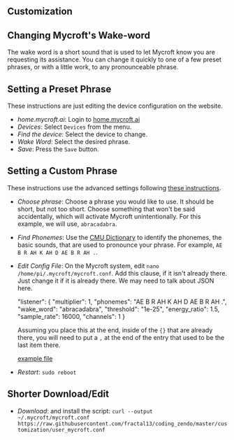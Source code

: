 Customization
-------------

Changing Mycroft's Wake-word
----------------------------

The wake word is a short sound that is used to let Mycroft know you are requesting
its assistance.  You can change it quickly to one of a few preset phrases, or
with a little work, to any pronounceable phrase.

## Setting a Preset Phrase

These instructions are just editing the device configuration on the website.

- *home.mycroft.ai*: Login to [home.mycroft.ai](http://home.mycroft.ai/)
- *Devices*: Select `Devices` from the menu.
- *Find the device*: Select the device to change.
- *Wake Word*: Select the desired phrase.
- *Save*: Press the `Save` button.


## Setting a Custom Phrase

These instructions use the advanced settings following [these instructions](https://mycroft.ai/documentation/home-mycroft-ai-pairing/#changing-your-wake-word).

- *Choose phrase*: Choose a phrase you would like to use.  It should be short, but not too short.
  Choose something that won't be said accidentally, which will activate Mycroft unintentionally.
  For this example, we will use, `abracadabra`.
- *Find Phonemes*: Use the [CMU Dictionary](http://www.speech.cs.cmu.edu/cgi-bin/cmudict) to 
  identify the phonemes, the basic sounds, that are used to pronounce your phrase.  For example, `AE B R AH K AH D AE B R AH .`.
- *Edit Config File*: On the Mycroft system, edit `nano /home/pi/.mycroft/mycroft.conf`.  Add this clause, if it isn't already there.  Just change it if it is already there.  We may need to talk about JSON here.

    "listener": {
      "multiplier": 1,
      "phonemes": "AE B R AH K AH D AE B R AH .",
      "wake_word": "abracadabra",
      "threshold": "1e-25",
      "energy_ratio": 1.5,
      "sample_rate": 16000,
      "channels": 1
    }
    

  Assuming you place this at the end, inside of the `{}` that are already there, you will need to put a `,` at the end
  of the entry that used to be the last item there.
  
  [example file](user_mycroft.conf)

- *Restart*: `sudo reboot`

Shorter Download/Edit
----------------------

- *Download*: and install the script: 
   `curl --output ~/.mycroft/mycroft.conf https://raw.githubusercontent.com/fractal13/coding_zendo/master/customization/user_mycroft.conf`

